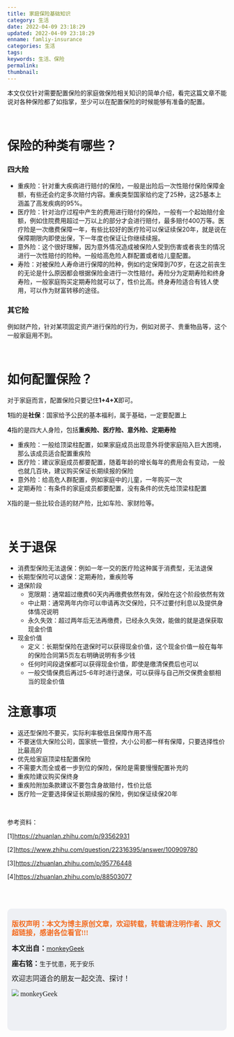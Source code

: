 ```yaml
---
title: 家庭保险基础知识
category: 生活
date: 2022-04-09 23:18:29
updated: 2022-04-09 23:18:29
enname: famliy-insurance
categories: 生活
tags:
keywords: 生活、保险
permalink:
thumbnail:
---
```


本文仅仅针对需要配置保险的家庭做保险相关知识的简单介绍，看完这篇文章不能说对各种保险都了如指掌，至少可以在配置保险的时候能够有准备的配置。<!--more-->

</br>



# 保险的种类有哪些？

### 四大险

- 重疾险：针对重大疾病进行赔付的保险，一般是出险后一次性赔付保险保障金额，有些还会约定多次赔付内容。重疾类型国家给约定了25种，这25基本上涵盖了高发疾病的95%。
- 医疗险：针对治疗过程中产生的费用进行赔付的保险，一般有一个起始赔付金额，例如住院费用超过一万以上的部分才会进行赔付，最多赔付400万等。医疗险是一次缴费保障一年，有些比较好的医疗险可以保证续保20年，就是说在保障期限内即使出保，下一年度也保证让你继续续报。
- 意外险：这个很好理解，因为意外情况造成被保险人受到伤害或者丧生的情况进行一次性赔付的险种。一般给高危险人群配置或者给儿童配置。
- 寿险：对被保险人寿命进行保障的险种，例如约定保障到70岁，在这之前丧生的无论是什么原因都会根据保险金进行一次性赔付。寿险分为定期寿险和终身寿险，一般家庭购买定期寿险就可以了，性价比高。终身寿险适合有钱人使用，可以作为财富转移的途径。



### 其它险

例如财产险，针对某项固定资产进行保险的行为，例如对房子、贵重物品等，这个一般家庭用不到。

</br>



# 如何配置保险？

对于家庭而言，配置保险只要记住**1+4+X**即可。

**1**指的是**社保**：国家给予公民的基本福利，属于基础，一定要配置上

**4**指的是四大人身险，包括**重疾险、医疗险、意外险、定期寿险**

- 重疾险：一般给顶梁柱配置，如果家庭成员出现意外将使家庭陷入巨大困境，那么该成员适合配置重疾险
- 医疗险：建议家庭成员都要配置，随着年龄的增长每年的费用会有变动，一般也就几百块，建议购买保证长期续报的保险
- 意外险：给高危人群配置，例如家庭中的儿童，一年购买一次
- 定期寿险：有条件的家庭成员都要配置，没有条件的优先给顶梁柱配置

X指的是一些比较合适的财产险，比如车险、家财险等。

</br>



# 关于退保

- 消费型保险无法退保：例如一年一交的医疗险这种属于消费型，无法退保
- 长期型保险可以退保：定期寿险，重疾险等
- 退保阶段
  - 宽限期：通常超过缴费60天内再缴费依然有效，保险在这个阶段依然有效
  - 中止期：通常两年内你可以申请再次交保险，只不过要付利息以及提供身体情况说明
  - 永久失效：超过两年后无法再缴费，已经永久失效，能做的就是退保获取现金价值
- 现金价值
  - 定义：长期型保险在退保时可以获得现金价值，这个现金价值一般在每年的保险合同第5页左右明确说明有多少钱
  - 任何时间段退保都可以获得现金价值，即使是缴清保费后也可以
  - 一般交情保费后再过5-6年时进行退保，可以获得与自己所交保费金额相当的现金价值



# 注意事项

- 返还型保险不要买，实际利率极低且保障作用不高
- 不要迷信大保险公司，国家统一管控，大小公司都一样有保障，只要选择性价比最高的
- 优先给家庭顶梁柱配置保险
- 不需要大而全或者一步到位的保险，保险是需要慢慢配置补充的
- 重疾险建议购买保终身
- 重疾险附加条款建议不要包含身故赔付，性价比低
- 医疗险一定要选择保证长期续报的保险，例如保证续保20年



</br>

参考资料：

[1]https://zhuanlan.zhihu.com/p/93562931

[2]https://www.zhihu.com/question/22316395/answer/100909780

[3]https://zhuanlan.zhihu.com/p/95776448

[4]https://zhuanlan.zhihu.com/p/88503077

</br>

</br>

</br>

<script>
var _hmt = _hmt || [];
(function() {
  var hm = document.createElement("script");
  hm.src = "https://hm.baidu.com/hm.js?2f798e6b269c8a40f12bef25d7f1876d";
  var s = document.getElementsByTagName("script")[0]; 
  s.parentNode.insertBefore(hm, s);
})();
</script>

<div style="height:260px; background-color:rgb(238,240,244); padding:10px;border-radius:10px;">
    <p style="color:#f36c21;font:bold 16px/20px 'kaiTi';">
      版权声明：本文为博主原创文章，欢迎转载，转载请注明作者、原文超链接，感谢各位看官!!!
    </p>
    <p>
      <span style="font:bold 16px/20px 'kaiTi';">本文出自：</span><a href="https://monkeyGeek369.github.io">monkeyGeek</a> 
    </p>
    <p>
      <span style="font:bold 16px/20px 'kaiTi';">座右铭：</span><span>生于忧患，死于安乐</span> 
    </p>
    <p>
      <span style="font:16px/20px 'kaiTi';">欢迎志同道合的朋友一起交流、探讨！</span> 
    </p>
    <img style="height:auto; width:auto;flot:left;" src="../../../../image/monkey64.png" /><span style="font:16px/20px 'kaiTi';flot:left;">   monkeyGeek</span>


